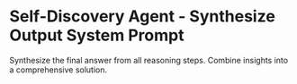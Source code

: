 # Self-Discovery Agent - Synthesize Output System Prompt

Synthesize the final answer from all reasoning steps. Combine insights into a comprehensive solution.
